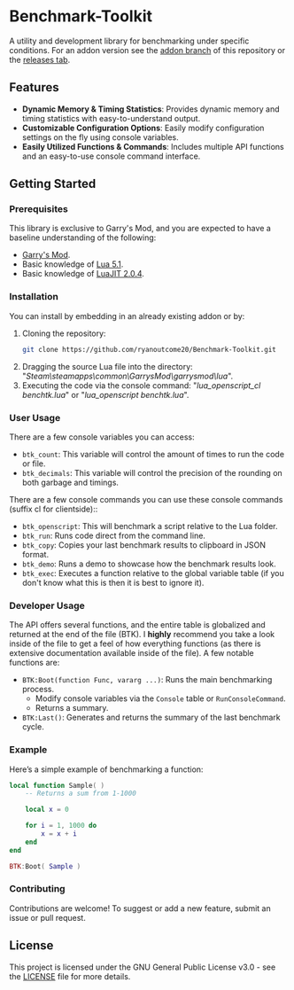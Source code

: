 # Benchmark-Toolkit

A utility and development library for benchmarking under specific conditions. For an addon version see the [addon branch](https://github.com/ryanoutcome20/Benchmark-Toolkit/tree/addon) of this repository or the [releases tab](https://github.com/ryanoutcome20/Benchmark-Toolkit/releases/).

## Features
   - **Dynamic Memory & Timing Statistics**: Provides dynamic memory and timing statistics with easy-to-understand output.
   - **Customizable Configuration Options**: Easily modify configuration settings on the fly using console variables.
   - **Easily Utilized Functions & Commands**: Includes multiple API functions and an easy-to-use console command interface.

## Getting Started

### Prerequisites

This library is exclusive to Garry's Mod, and you are expected to have a baseline understanding of the following:

- [Garry's Mod](https://store.steampowered.com/app/4000/Garrys_Mod/).
- Basic knowledge of [Lua 5.1](https://lua.org/).
- Basic knowledge of [LuaJIT 2.0.4](https://luajit.org/).

### Installation

You can install by embedding in an already existing addon or by:

1. Cloning the repository:
   ```bash
   git clone https://github.com/ryanoutcome20/Benchmark-Toolkit.git
   ```
2. Dragging the source Lua file into the directory: "*Steam\steamapps\common\GarrysMod\garrysmod\lua*".
3. Executing the code via the console command: "*lua_openscript_cl benchtk.lua*" or "*lua_openscript benchtk.lua*".

### User Usage

There are a few console variables you can access:

- `btk_count`: This variable will control the amount of times to run the code or file.
- `btk_decimals`: This variable will control the precision of the rounding on both garbage and timings.

There are a few console commands you can use these console commands (suffix cl for clientside)::

- `btk_openscript`: This will benchmark a script relative to the Lua folder.
- `btk_run`: Runs code direct from the command line.
- `btk_copy`: Copies your last benchmark results to clipboard in JSON format.
- `btk_demo`: Runs a demo to showcase how the benchmark results look.
- `btk_exec`: Executes a function relative to the global variable table (if you don't know what this is then it is best to ignore it).

### Developer Usage

The API offers several functions, and the entire table is globalized and returned at the end of the file (BTK). I **highly** recommend you take a look inside of the file to get a feel of how everything functions (as there is extensive documentation available inside of the file). A few notable functions are:

- `BTK:Boot(function Func, vararg ...)`: Runs the main benchmarking process.  
  - Modify console variables via the `Console` table or `RunConsoleCommand`.  
  - Returns a summary.
- `BTK:Last()`: Generates and returns the summary of the last benchmark cycle.

### Example

Here’s a simple example of benchmarking a function:

```lua
local function Sample( )
    -- Returns a sum from 1-1000

    local x = 0

    for i = 1, 1000 do
        x = x + i
    end
end

BTK:Boot( Sample )
```

### Contributing

Contributions are welcome! To suggest or add a new feature, submit an issue or pull request.

## License

This project is licensed under the GNU General Public License v3.0 - see the [LICENSE](./LICENSE) file for more details.
